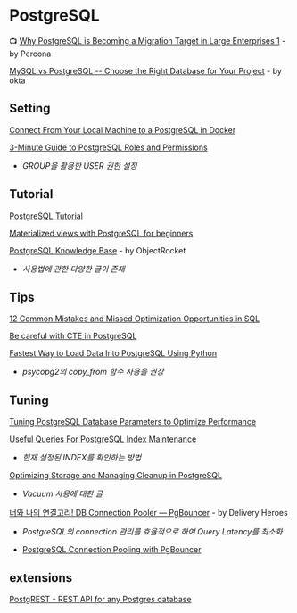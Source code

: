 # PostgreSQL

📺 [Why PostgreSQL is Becoming a Migration Target in Large Enterprises 1](https://www.youtube.com/watch?v=RHRhQMw1Ne8&list=WL&index=2&t=0s) - by Percona

[MySQL vs PostgreSQL -- Choose the Right Database for Your Project](https://developer.okta.com/blog/2019/07/19/mysql-vs-postgres) - by okta

## Setting

[Connect From Your Local Machine to a PostgreSQL in Docker](https://medium.com/better-programming/connect-from-local-machine-to-postgresql-docker-container-f785f00461a7)

[3-Minute Guide to PostgreSQL Roles and Permissions](https://medium.com/people-ai-engineering/3-minute-guide-to-postgresql-roles-and-permissions-3f2d80f1a5b8)  
  -  _GROUP을 활용한 USER 권한 설정_

## Tutorial

[PostgreSQL Tutorial](http://www.postgresqltutorial.com)

[Materialized views with PostgreSQL for beginners](https://medium.com/jobteaser-dev-team/materialized-views-with-postgresql-for-beginners-9809483db35f)

[PostgreSQL Knowledge Base](https://kb.objectrocket.com/category/postgresql) - by ObjectRocket  
  -  _사용법에 관한 다양한 글이 존재_

## Tips

[12 Common Mistakes and Missed Optimization Opportunities in SQL](https://hakibenita.com/sql-dos-and-donts)

[Be careful with CTE in PostgreSQL](https://medium.com/@hakibenita/be-careful-with-cte-in-postgresql-fca5e24d2119)

[Fastest Way to Load Data Into PostgreSQL Using Python](https://hakibenita.com/fast-load-data-python-postgresql#benchmark)  
  -  _psycopg2의 copy\_from 함수 사용을 권장_

## Tuning

[Tuning PostgreSQL Database Parameters to Optimize Performance](https://www.percona.com/blog/2018/08/31/tuning-postgresql-database-parameters-to-optimize-performance/)

[Useful Queries For PostgreSQL Index Maintenance](https://www.percona.com/blog/2020/03/31/useful-queries-for-postgresql-index-maintenance/)  
  -  _현재 설정된 INDEX를 확인하는 방법_

[Optimizing Storage and Managing Cleanup in PostgreSQL](https://medium.com/coding-blocks/optimizing-storage-and-managing-cleanup-in-postgresql-c2fe56d4cf5)  
  -  _Vacuum 사용에 대한 글_

[너와 나의 연결고리! DB Connection Pooler — PgBouncer](https://medium.com/deliverytechkorea/%EB%84%88%EC%9D%98-%EB%82%98%EC%9D%98-%EC%97%B0%EA%B2%B0%EA%B3%A0%EB%A6%AC-db-connection-pooler-pgbouncer-e43ec536a088) - by Delivery Heroes  
  -  _PostgreSQL의 connection 관리를 효율적으로 하여 Query Latency를 최소화_

* [PostgreSQL Connection Pooling with PgBouncer](https://pgdash.io/blog/pgbouncer-connection-pool.html)

## extensions

[PostgREST - REST API for any Postgres database](https://github.com/PostgREST/postgrest)

